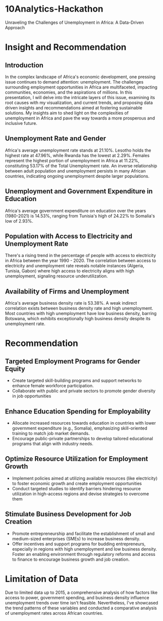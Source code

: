 # 10Analytics-Hackathon
Unraveling the Challenges of Unemployment in Africa: A Data-Driven Approach

# Insight and Recommendation

## Introduction

In the complex landscape of Africa's economic development, one pressing issue continues to demand attention: unemployment. The challenges surrounding employment opportunities in Africa are multifaceted, impacting communities, economies, and the aspirations of millions. In this presentation, I will delve into the intricate layers of this issue, examining its root causes with my visualization, and current trends, and proposing data driven insights and recommendations aimed at fostering sustainable solutions. My insights aim to shed light on the complexities of unemployment in Africa and pave the way towards a more prosperous and inclusive future.

## Unemployment Rate and Gender

Africa's average unemployment rate stands at 21.10%. Lesotho holds the highest rate at 47.96%, while Rwanda has the lowest at 2.29%.
Females represent the highest portion of unemployment in Africa at 11.22%, constituting 53.17% of the Total Unemployment rate.
An inverse relationship between adult population and unemployment persists in many African countries, indicating ongoing unemployment despite larger populations.

## Unemployment and Government Expenditure in Education

Africa's average government expenditure on education  over the years (1980-2021) is 14.53%, ranging from Tunisia's high of 24.22% to Somalia's low of 2.93%.

## Population with Access to Electricity and Unemployment Rate

There's a rising trend in the percentage of people with access to electricity in Africa between the year 1990 - 2020.
The correlation between access to electricity and unemployment rate reveals notable instances (Algeria, Tunisia, Gabon) where high access to electricity aligns with high unemployment, signaling resource underutilization.

## Availability of Firms and Unemployment

Africa's average business density rate is 53.38%.
A weak indirect correlation exists between business density rate and high unemployment. Most countries with high unemployment have low business density, barring Botswana, which exhibits exceptionally high business density despite its unemployment rate.


# Recommendation

## Targeted Employment Programs for Gender Equity

  - Create targeted skill-building programs and support networks to enhance female workforce participation.
  -  Collaborate with public and private sectors to promote gender diversity in job opportunities

## Enhance Education Spending for Employability

- Allocate increased resources towards education in countries with lower government expenditure (e.g., Somalia), emphasizing skill-oriented training to match job market demands.
- Encourage public-private partnerships to develop tailored educational programs that align with industry needs.

## Optimize Resource Utilization for Employment Growth

- Implement policies aimed at utilizing available resources (like electricity) to foster economic growth and create employment opportunities
- Conduct targeted studies to identify barriers hindering resource utilization in high-access regions and devise strategies to overcome them


## Stimulate Business Development for Job Creation

- Promote entrepreneurship and facilitate the establishment of small and medium-sized enterprises (SMEs) to increase business density.
- Offer incentives and support programs for budding entrepreneurs, especially in regions with high unemployment and low business density.
Foster an enabling environment through regulatory reforms and access to finance to encourage business growth and job creation.

# Limitation of Data

Due to limited data up to 2015, a comprehensive analysis of how factors like access to power, government spending, and business density influence unemployment trends over time isn't feasible. Nevertheless, I've showcased the trend patterns of these variables and conducted a comparative analysis of unemployment rates across African countries.
